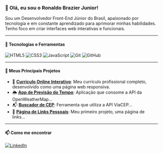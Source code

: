 ### 👋 Olá, eu sou o Ronaldo Brazier Junior!

<p>Sou um Desenvolvedor Front-End Júnior do Brasil, apaixonado por tecnologia e em constante aprendizado para aprimorar minhas habilidades. Tenho foco em criar interfaces web interativas e funcionais.</p>

---

#### 🔧 Tecnologias e Ferramentas

<p>
  <img src="https://img.shields.io/badge/HTML5-E34F26?style=for-the-badge&logo=html5&logoColor=white" alt="HTML5">
  <img src="https://img.shields.io/badge/CSS3-1572B6?style=for-the-badge&logo=css3&logoColor=white" alt="CSS3">
  <img src="https://img.shields.io/badge/JavaScript-F7DF1E?style=for-the-badge&logo=javascript&logoColor=black" alt="JavaScript">
  <img src="https://img.shields.io/badge/Git-F05032?style=for-the-badge&logo=git&logoColor=white" alt="Git">
  <img src="https://img.shields.io/badge/GitHub-181717?style=for-the-badge&logo=github&logoColor=white" alt="GitHub">
</p>

---

#### 🚀 Meus Principais Projetos

- 📄 **[Currículo Online Interativo](https://ronaldocodigos.github.io/curriculo-web/)**: Meu currículo profissional completo, desenvolvido como uma página web responsiva.
- 🌦️ **[App de Previsão do Tempo](https://RonaldoCodigos.github.io/app-clima/)**: Aplicação que consome a API da OpenWeatherMap...
- 📬 **[Buscador de CEP](https://RonaldoCodigos.github.io/buscador-cep/)**: Ferramenta que utiliza a API ViaCEP...
- 🔗 **[Página de Links Pessoais](https://ronaldocodigos.github.io/)**: Meu primeiro projeto, uma página de links...

---

#### 📫 Como me encontrar

<p>
  <a href="https://www.linkedin.com/in/ronaldo-brazier-junior/"><img src="https://img.shields.io/badge/LinkedIn-0077B5?style=for-the-badge&logo=linkedin&logoColor=white" alt="LinkedIn"></a>
</p>
